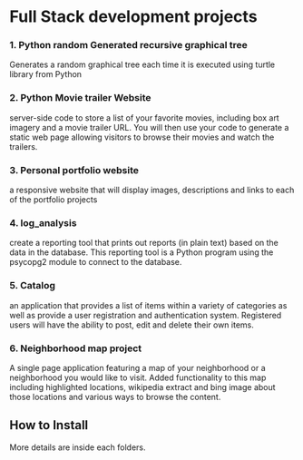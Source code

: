 # Full Stack development projects
### 1. Python random Generated recursive graphical tree
Generates a random graphical tree each time it is executed using turtle library from Python

### 2. Python Movie trailer Website
server-side code to store a list of your favorite movies, including box art imagery and a movie trailer URL. You will then use your code to generate a static web page allowing visitors to browse their movies and watch the trailers.

### 3. Personal portfolio website
 a responsive website that will display images, descriptions and links to each of the portfolio projects

### 4. log_analysis
create a reporting tool that prints out reports (in plain text) based on the data in the database. This reporting tool is a Python program using the psycopg2 module to connect to the database.

### 5. Catalog
an application that provides a list of items within a variety of categories as well as provide a user registration and authentication system. Registered users will have the ability to post, edit and delete their own items.

### 6. Neighborhood map project
A single page application featuring a map of your neighborhood or a neighborhood you would like to visit. Added functionality to this map including highlighted locations, wikipedia extract and bing image about those locations and various ways to browse the content.

## How to Install
More details are inside each folders. 


